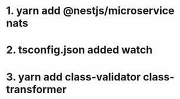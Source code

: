 # 1.  yarn add @nestjs/microservice nats 

# 2. tsconfig.json added watch 

# 3. yarn add class-validator class-transformer

